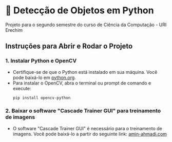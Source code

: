 # 📁 Detecção de Objetos em Python

Projeto para o segundo semestre do curso de Ciência da Computação - URI Erechim

## Instruções para Abrir e Rodar o Projeto

### 1. Instalar Python e OpenCV

- Certifique-se de que o Python está instalado em sua máquina. Você pode baixá-lo em [python.org](https://www.python.org/).
- Para instalar o OpenCV, abra o terminal ou prompt de comando e execute:
  ```bash
  pip install opencv-python

### 2. Baixar o software "Cascade Trainer GUI" para treinamento de imagens

- O software "Cascade Trainer GUI" é necessário para o treinamento de imagens. Você pode baixá-lo a partir do seguinte link: [amin-ahmadi.com](https://amin-ahmadi.com/cascade-trainer-gui/)


